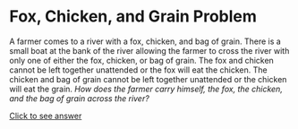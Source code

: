 # Fox, Chicken, and Grain Problem

A farmer comes to a river with a fox, chicken, and bag of grain. There is a 
small boat at the bank of the river allowing the farmer to cross the river 
with only one of either the fox, chicken, or bag of grain. The fox and chicken 
cannot be left together unattended or the fox will eat the chicken. The chicken 
and bag of grain cannot be left together unattended or the chicken will eat the 
grain. *How does the farmer carry himself, the fox, the chicken, and the bag of 
grain across the river?*

[Click to see answer](../answers/fox_chicken_grain_answer.md)
